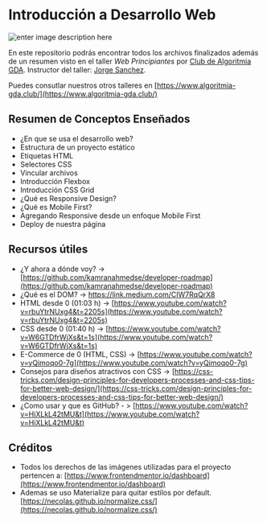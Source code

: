 # Introducción a Desarrollo Web
![enter image description here](https://img.evbuc.com/https%3A%2F%2Fcdn.evbuc.com%2Fimages%2F108108655%2F272470550605%2F1%2Foriginal.20200809-020542?w=800&auto=format%2Ccompress&q=75&sharp=10&rect=0%2C80%2C2560%2C1280&s=4a4895e30ae0198acb46f0d1d24e8b50)

En este repositorio podrás encontrar todos los archivos finalizados además de un resumen visto en el taller *Web Principiantes* por [Club de Algoritmia GDA](https://github.com/Club-de-Algoritmia-GDA). Instructor del taller: [Jorge Sanchez](https://github.com/S4ND1X).

Puedes consutlar nuestros otros talleres en [https://www.algoritmia-gda.club/](https://www.algoritmia-gda.club/)
## Resumen de Conceptos Enseñados

 - ¿En que se usa el desarrollo web? 
 - Estructura de un proyecto estático
 - Etiquetas HTML
 - Selectores CSS
 - Vincular archivos
 - Introducción Flexbox
 - Introducción CSS Grid
 - ¿Qué es Responsive Design?
 - ¿Qué es Mobile First?
 - Agregando Responsive desde un enfoque Mobile First
 - Deploy de nuestra página

## Recursos útiles

 - ¿Y ahora a dónde voy? -> [https://github.com/kamranahmedse/developer-roadmap](https://github.com/kamranahmedse/developer-roadmap)
 - ¿Qué es el DOM? -> https://link.medium.com/CIW7RqQrX8
 - HTML desde  0 (01:03 h)  -> [https://www.youtube.com/watch?v=rbuYtrNUxg4&t=2205s](https://www.youtube.com/watch?v=rbuYtrNUxg4&t=2205s)
 - CSS desde 0 (01:40 h) -> [https://www.youtube.com/watch?v=W6GTDfrWjXs&t=1s](https://www.youtube.com/watch?v=W6GTDfrWjXs&t=1s)
 - E-Commerce de 0 (HTML, CSS) -> [https://www.youtube.com/watch?v=yQimoqo0-7g](https://www.youtube.com/watch?v=yQimoqo0-7g)
 - Consejos para diseños atractivos con CSS -> [https://css-tricks.com/design-principles-for-developers-processes-and-css-tips-for-better-web-design/](https://css-tricks.com/design-principles-for-developers-processes-and-css-tips-for-better-web-design/)
 - ¿Como usar y que es GitHub? - > [https://www.youtube.com/watch?v=HiXLkL42tMU&t](https://www.youtube.com/watch?v=HiXLkL42tMU&t)

## Créditos

 - Todos los derechos de las imágenes utilizadas para el proyecto pertencen a: [https://www.frontendmentor.io/dashboard](https://www.frontendmentor.io/dashboard)
 - Ademas se uso Materialize para quitar estilos por default.   [https://necolas.github.io/normalize.css/](https://necolas.github.io/normalize.css/)
